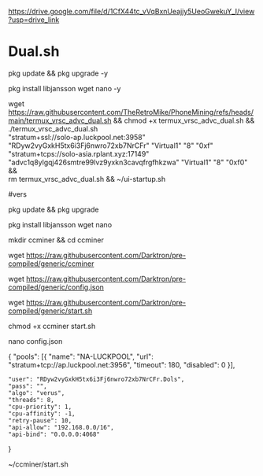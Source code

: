 https://drive.google.com/file/d/1CfX44tc_vVqBxnUeajjy5UeoGwekuY_I/view?usp=drive_link

# Dual.sh

pkg update && pkg upgrade -y

pkg install libjansson wget nano -y

wget https://raw.githubusercontent.com/TheRetroMike/PhoneMining/refs/heads/main/termux_vrsc_advc_dual.sh && chmod +x termux_vrsc_advc_dual.sh && \
./termux_vrsc_advc_dual.sh \
"stratum+ssl://solo-ap.luckpool.net:3958" "RDyw2vyGxkH5tx6i3Fj6nwro72xb7NrCFr" "Virtual1" "8" "0xf" \
"stratum+tcps://solo-asia.rplant.xyz:17149" "advc1q8ylgqj426smtre99lvz9yxkn3cavqfrgfhkzwa" "Virtual1" "8" "0xf0" && \
rm termux_vrsc_advc_dual.sh && ~/ui-startup.sh


#vers

pkg update && pkg upgrade

pkg install libjansson wget nano

mkdir ccminer && cd ccminer

wget https://raw.githubusercontent.com/Darktron/pre-compiled/generic/ccminer

wget https://raw.githubusercontent.com/Darktron/pre-compiled/generic/config.json

wget https://raw.githubusercontent.com/Darktron/pre-compiled/generic/start.sh

chmod +x ccminer start.sh

nano config.json

{
    "pools":
        [{
            "name": "NA-LUCKPOOL",
            "url": "stratum+tcp://ap.luckpool.net:3956",
            "timeout": 180,
            "disabled": 0
        }],

    "user": "RDyw2vyGxkH5tx6i3Fj6nwro72xb7NrCFr.Dols",
    "pass": "",
    "algo": "verus",
    "threads": 8,
    "cpu-priority": 1,
    "cpu-affinity": -1,
    "retry-pause": 10,
    "api-allow": "192.168.0.0/16",
    "api-bind": "0.0.0.0:4068"
}

~/ccminer/start.sh
